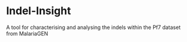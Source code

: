 # Indel-Insight
A tool for characterising and analysing the indels within the Pf7 dataset from MalariaGEN
